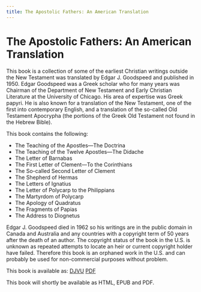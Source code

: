 ```yaml
---
title: The Apostolic Fathers: An American Translation
---
```


# The Apostolic Fathers: An American Translation

This book is a collection of some of the earliest Christian writings outside the New Testament was translated by Edgar J. Goodspeed and published in 1950. Edgar Goodspeed was a Greek scholar who for many years was Chairman of the Department of New Testament and Early Christian Literature at the University of Chicago. His area of expertise was Greek papyri. He is also known for a translation of the New Testament, one of the first into contemporary English, and a translation of the so-called Old Testament Apocrypha (the portions of the Greek Old Testament not found in the Hebrew Bible).

This book contains the following:

* The Teaching of the Apostles—The Doctrina
* The Teaching of the Twelve Apostles—The Didache
* The Letter of Barnabas
* The First Letter of Clement—To the Corinthians
* The So-called Second Letter of Clement
* The Shepherd of Hermas
* The Letters of Ignatius
* The Letter of Polycarp to the Philippians
* The Martyrdom of Polycarp
* The Apology of Quadratus
* The Fragments of Papias
* The Address to Diognetus

Edgar J. Goodspeed died in 1962 so his writings are in the public domain in Canada and Australia and any countries with a copyright term of 50 years after the death of an author. The copyright status of the book in the U.S. is unknown as repeated attempts to locate an heir or current copyright holder have failed. Therefore this book is an orphaned work in the U.S. and can probably be used for non-commercial purposes without problem.

This book is available as:
[DJVU](http://canadafiles.xpian.info/goodspeedapostolicfathersbw.djvu)
[PDF](http://canadafiles.xpian.info/goodspeedapostolicfathersbw.pdf)

This book will shortly be available as HTML, EPUB and PDF.

